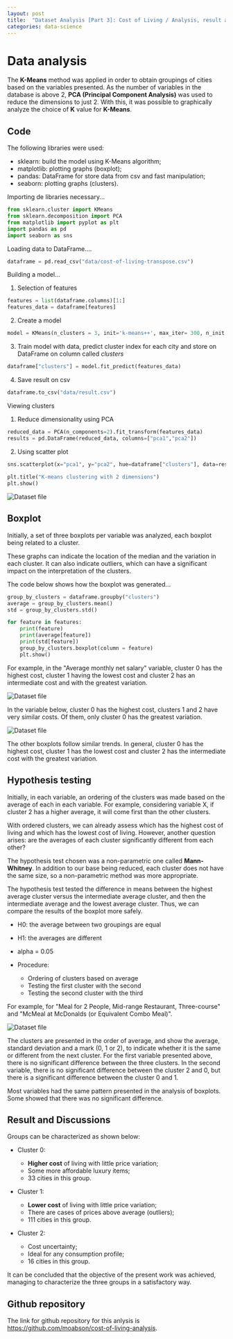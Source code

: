 ```yaml
---
layout: post
title:  "Dataset Analysis [Part 3]: Cost of Living / Analysis, result and discussions"
categories: data-science
---
```


# Data analysis

The **K-Means** method was applied in order to obtain groupings of cities based on the variables presented. As the number of variables in the database is above 2, **PCA (Principal Component Analysis)** was used to reduce the dimensions to just 2. With this, it was possible to graphically analyze the choice of **K** value for **K-Means**.

## Code

The following libraries were used: 
* sklearn: build the model using K-Means algorithm;
* matplotlib: plotting graphs (boxplot);
* pandas: DataFrame for store data from csv and fast manipulation;
* seaborn: plotting graphs (clusters).

Importing de libraries necessary...

```python
from sklearn.cluster import KMeans
from sklearn.decomposition import PCA
from matplotlib import pyplot as plt
import pandas as pd
import seaborn as sns
```

Loading data to DataFrame....

```python
dataframe = pd.read_csv("data/cost-of-living-transpose.csv")
```

Building a model... 

1. Selection of features
```python
features = list(dataframe.columns)[1:]
features_data = dataframe[features]
```

2. Create a model
```python
model = KMeans(n_clusters = 3, init='k-means++', max_iter= 300, n_init = 10, random_state = 0)
```

3. Train model with data, predict cluster index for each city and store on DataFrame on column called *clusters*
```python
dataframe["clusters"] = model.fit_predict(features_data)
```

4. Save result on csv
```python
dataframe.to_csv("data/result.csv")
```

Viewing clusters

1. Reduce dimensionality using PCA

```python
reduced_data = PCA(n_components=2).fit_transform(features_data)
results = pd.DataFrame(reduced_data, columns=["pca1","pca2"])
```

2. Using scatter plot

```python
sns.scatterplot(x="pca1", y="pca2", hue=dataframe["clusters"], data=results)
  
plt.title("K-means clustering with 2 dimensions")
plt.show()
```

![Dataset file](/assets/posts/cost-of-living/cluster.png)

## Boxplot

Initially, a set of three boxplots per variable was analyzed, each boxplot being related to a cluster.

These graphs can indicate the location of the median and the variation in each cluster. It can also indicate outliers, which can have a significant impact on the interpretation of the clusters.

The code below shows how the boxplot was generated...

```python
group_by_clusters = dataframe.groupby("clusters")
average = group_by_clusters.mean()
std = group_by_clusters.std()

for feature in features:
    print(feature)
    print(average[feature])
    print(std[feature])
    group_by_clusters.boxplot(column = feature)
    plt.show()
```

For example, in the "Average monthly net salary" variable, cluster 0 has the highest cost, cluster 1 having the lowest cost and cluster 2 has an intermediate cost and with the greatest variation.

![Dataset file](/assets/posts/cost-of-living/boxplot1.png)

In the variable below, cluster 0 has the highest cost, clusters 1 and 2 have very similar costs. Of them, only cluster 0 has the greatest variation.

![Dataset file](/assets/posts/cost-of-living/boxplot2.png)

The other boxplots follow similar trends. In general, cluster 0 has the highest cost, cluster 1 has the lowest cost and cluster 2 has the intermediate cost with the greatest variation.

## Hypothesis testing

Initially, in each variable, an ordering of the clusters was made based on the average of each in each variable. For example, considering variable X, if cluster 2 has a higher average, it will come first than the other clusters.

With ordered clusters, we can already assess which has the highest cost of living and which has the lowest cost of living. However, another question arises: are the averages of each cluster significantly different from each other?

The hypothesis test chosen was a non-parametric one called **Mann-Whitney**. In addition to our base being reduced, each cluster does not have the same size, so a non-parametric method was more appropriate.

The hypothesis test tested the difference in means between the highest average cluster versus the intermediate average cluster, and then the intermediate average and the lowest average cluster. Thus, we can compare the results of the boxplot more safely.

* H0: the average between two groupings are equal
* H1: the averages are different
* alpha = 0.05

* Procedure:
    * Ordering of clusters based on average
    * Testing the first cluster with the second
    * Testing the second cluster with the third

For example, for "Meal for 2 People, Mid-range Restaurant, Three-course" and "McMeal at McDonalds (or Equivalent Combo Meal)".

![Dataset file](/assets/posts/cost-of-living/hyp.png)

The clusters are presented in the order of average, and show the average, standard deviation and a mark (0, 1 or 2), to indicate whether it is the same or different from the next cluster. For the first variable presented above, there is no significant difference between the three clusters. In the second variable, there is no significant difference between the cluster 2 and 0, but there is a significant difference between the cluster 0 and 1.

Most variables had the same pattern presented in the analysis of boxplots. Some showed that there was no significant difference.

## Result and Discussions

Groups can be characterized as shown below:

* Cluster 0:
    * **Higher cost** of living with little price variation;
    * Some more affordable luxury items;
    * 33 cities in this group.

* Cluster 1:
    * **Lower cost** of living with little price variation;
    * There are cases of prices above average (outliers);
    * 111 cities in this group.

* Cluster 2:
    * Cost uncertainty;
    * Ideal for any consumption profile;
    * 16 cities in this group.

It can be concluded that the objective of the present work was achieved, managing to characterize the three groups in a satisfactory way.

## Github repository

The link for github repository for this anlysis is <a href="https://github.com/moabson/cost-of-living-analysis">https://github.com/moabson/cost-of-living-analysis</a>.
